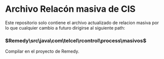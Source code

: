 # Archivo Relacón masiva de CIS

Este repositorio solo contiene el archivo actualizado de relacion masiva por lo que cualquier cambio a futuro dirigirse al siguiente path: 
 ### $Remedy\src\java\com\telcel\rcontrol\process\masivos$
Compilar en el proyecto de Remedy.
